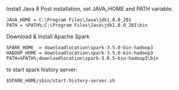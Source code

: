 Install Java 8
Post installation, set JAVA_HOME and PATH variable.

```
JAVA_HOME = C:\Program Files\Java\jdk1.8.0_201
PATH = %PATH%;C:\Program Files\Java\jdk1.8.0_201\bin
```

Download & Install Apache Spark
```
SPARK_HOME  = downloadlocation\spark-3.5.0-bin-hadoop3
HADOOP_HOME = downloadlocation\spark-3.5.0-bin-hadoop3
PATH=%PATH%;downloadlocation\spark-3.0.5-bin-hadoop3\bin
```

to start spark history server:

`
$SPARK_HOME/sbin/start-history-server.sh
`
